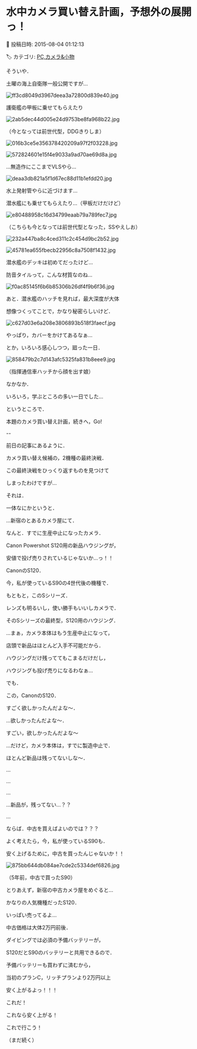 # 水中カメラ買い替え計画，予想外の展開っ！

📅 投稿日時: 2015-08-04 01:12:13

🏷️ カテゴリ: [PC,カメラ&小物](c0d8caed13e597efe97b661a8ae56bed0.md)

そういや．


土曜の海上自衛隊一般公開ですが…




![ff3cd8049d3967deea3a72800d839e40.jpg](images/ff3cd8049d3967deea3a72800d839e40.jpg)




護衛艦の甲板に乗せてもらえたり




![2ab5dec44d005e24d9753be8fa968b22.jpg](images/2ab5dec44d005e24d9753be8fa968b22.jpg)




（今となっては前世代型，DDGきりしま）




![016b3ce5e356378420209a97f2f03228.jpg](images/016b3ce5e356378420209a97f2f03228.jpg)









![572824601e15f4e9033a9ad70ae69d8a.jpg](images/572824601e15f4e9033a9ad70ae69d8a.jpg)




…無造作にここまでVLSやら…




![deaa3db821a5f1d67ec88d11b1efdd20.jpg](images/deaa3db821a5f1d67ec88d11b1efdd20.jpg)




水上発射管やらに近づけます…





潜水艦にも乗せてもらえたり…（甲板だけだけど）




![e80488958c16d34799eaab79a789fec7.jpg](images/e80488958c16d34799eaab79a789fec7.jpg)




（こちらも今となっては前世代型となった，SSやえしお）




![232a447ba8c4ced311c2c454d9bc2b52.jpg](images/232a447ba8c4ced311c2c454d9bc2b52.jpg)









![45781ea655fbecb22956c8a7508f1432.jpg](images/45781ea655fbecb22956c8a7508f1432.jpg)




潜水艦のデッキは初めてだったけど…


防音タイルって，こんな材質なのね…




![f0ac85145f6b6b85306b26df4f9b6f36.jpg](images/f0ac85145f6b6b85306b26df4f9b6f36.jpg)




あと．潜水艦のハッチを見れば，最大深度が大体


想像つくってことで，かなり秘密らしいけど．




![c627d03e6a208e3806893b518f3faecf.jpg](images/c627d03e6a208e3806893b518f3faecf.jpg)




やっぱり，カバーをかけてあるなぁ…





とか，いろいろ感心しつつ，廻った一日．




![858479b2c7d143afc5325fa831b8eee9.jpg](images/858479b2c7d143afc5325fa831b8eee9.jpg)




（指揮通信車ハッチから顔を出す娘）





なかなか．


いろいろ，学ぶところの多い一日でした…





というところで．


本題のカメラ買い替え計画，続きへ，Go!


--


前日の記事にあるように．


カメラ買い替え候補の，2機種の最終決戦．


この最終決戦をひっくり返すものを見つけて


しまったわけですが…





それは．


一体なにかというと．





…新宿のとあるカメラ屋にて．


なんと．すでに生産中止になったカメラ．


Canon Powershot S120用の新品ハウジングが，


安値で投げ売りされているじゃないか…っ！！





CanonのS120．


今，私が使っているS90の4世代後の機種で．


もともと，このSシリーズ．


レンズも明るいし，使い勝手もいいしカメラで．


そのSシリーズの最終型，S120用のハウジング．





…まぁ，カメラ本体はもう生産中止になって，


店頭で新品はほとんど入手不可能だから．


ハウジングだけ残っててもこまるだけだし，


ハウジングも投げ売りになるわなぁ…





でも．


この，CanonのS120．


すごく欲しかったんだよな～．


…欲しかったんだよな～．


すごい，欲しかったんだよな～





…だけど，カメラ本体は，すでに製造中止で．


ほとんど新品は残ってないしな～．


…


…


…


…新品が，残ってない…？？


…


ならば．中古を買えばよいのでは？？？





よく考えたら，今，私が使っているS90も．


安く上げるために，中古を買ったんじゃないか！！




![875bb644db084ae7cde2c5334def6826.jpg](images/875bb644db084ae7cde2c5334def6826.jpg)




（5年前，中古で買ったS90）





とりあえず，新宿の中古カメラ屋をめぐると…


かなりの人気機種だったS120．


いっぱい売ってるよ…


中古価格は大体2万円前後．





ダイビングでは必須の予備バッテリーが，


S120だとS90のバッテリーと共用できるので．


予備バッテリーも買わずに済むから，


当初のプランC，リッチプランより2万円以上


安く上がるよっ！！！





これだ！


これなら安く上がる！


これで行こう！


（まだ続く）
